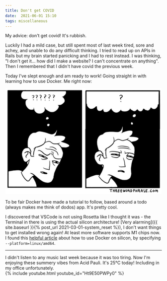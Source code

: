 ```yaml
---
title: Don't get COVID
date:  2021-06-01 15:10
tags: miscellaneous
---
```

My advice: don't get covid! It's rubbish.  

Luckily I had a mild case, but still spent most of last week tired, sore and achey, and unable to do any difficult thinking. I tried to read up on APIs in Rails but my brain started panicking and I had to rest instead. I was thinking, "I don't get it... how did I make a website? I can't concentrate on anything". Then I remembered that I didn't have covid the previous week.  

Today I've slept enough and am ready to work! Going straight in with learning how to use Docker. Me right now:  

![meme of cartoon man with question marks above his head](/blog/images/2021/2021-06/question-marks-meme.jpg)

To be fair Docker have made a tutorial to follow, based around a todo (always makes me think of dodos) app. It's pretty cool.  

I discovered that VSCode is not using Rosetta like I thought it was - the Terminal in there is using the actual silicon architecture! [Very alarming]({{ site.baseurl }}{% post_url 2021-03-01-system_reset %}), I don't want things to get installed wrong again! At least more software supports M1 chips now. I found this [helpful article](https://earthly.dev/blog/using-apple-silicon-m1-as-a-cloud-engineer-two-months-in/) about how to use Docker on silicon, by specifying `--platform=linux/amd64`.

***
I didn't listen to any music last week because it was too tiring. Now I'm enjoying these summery vibes from Acid Pauli. It's 25°C today! Including in my office unfortunately.  
{% include youtube.html youtube_id="Ht9E50PWPy0" %}
